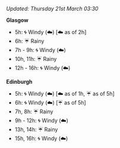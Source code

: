 *Updated: Thursday 21st March 03:30*

**Glasgow**

* 5h: :cyclone: Windy (:cloud:) [:cloud: as of 2h]
* 6h: :umbrella: Rainy
* 7h - 9h: :cyclone: Windy (:cloud:)
* 10h, 11h: :umbrella: Rainy
* 12h - 16h: :cyclone: Windy (:cloud:)

**Edinburgh**

* 5h: :cyclone: Windy (:cloud:) [:cloud: as of 1h, :umbrella: as of 5h]
* 6h: :cyclone: Windy (:cloud:) [:umbrella: as of 5h]
* 7h, 8h: :umbrella: Rainy
* 9h - 12h: :cyclone: Windy (:cloud:)
* 13h, 14h: :umbrella: Rainy
* 15h, 16h: :cyclone: Windy (:cloud:)
